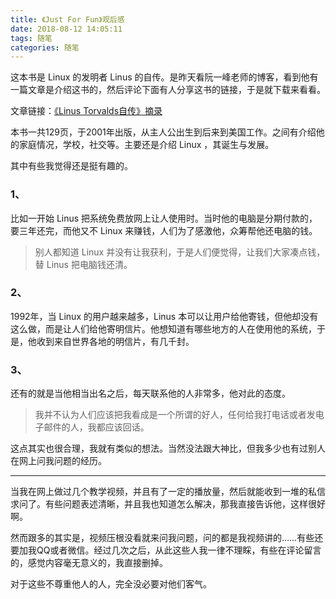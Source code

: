 ```yaml
---
title: 《Just For Fun》观后感
date: 2018-08-12 14:05:11
tags: 随笔
categories: 随笔
---
```

这本书是 Linux 的发明者 Linus 的自传。是昨天看阮一峰老师的博客，看到他有一篇文章是介绍这书的，然后评论下面有人分享这书的链接，于是就下载来看看。

<!--more-->

文章链接：[《Linus Torvalds自传》摘录](http://www.ruanyifeng.com/blog/2012/09/linus_torvalds.html)

本书一共129页，于2001年出版，从主人公出生到后来到美国工作。之间有介绍他的家庭情况，学校，社交等。主要还是介绍 Linux ，其诞生与发展。

其中有些我觉得还是挺有趣的。
### 1、
比如一开始 Linus 把系统免费放网上让人使用时。当时他的电脑是分期付款的，要三年还完，而他又不 Linux 来赚钱，人们为了感激他，众筹帮他还电脑的钱。
> 别人都知道 Linux 并没有让我获利，于是人们便觉得，让我们大家凑点钱，替 Linus 把电脑钱还清。

### 2、
1992年，当 Linux 的用户越来越多，Linus 本可以让用户给他寄钱，但他却没有这么做，而是让人们给他寄明信片。他想知道有哪些地方的人在使用他的系统，于是，他收到来自世界各地的明信片，有几千封。
### 3、
还有的就是当他相当出名之后，每天联系他的人非常多，他对此的态度。

> 我并不认为人们应该把我看成是一个所谓的好人，任何给我打电话或者发电子邮件的人，我都应该回话。

这点其实也很合理，我就有类似的想法。当然没法跟大神比，但我多少也有过别人在网上问我问题的经历。

---
当我在网上做过几个教学视频，并且有了一定的播放量，然后就能收到一堆的私信求问了。有些问题表述清晰，并且我也知道怎么解决，那我直接告诉他，这样很好啊。

然而跟多的其实是，视频压根没看就来问我问题，问的都是我视频讲的……有些还要加我QQ或者微信。经过几次之后，从此这些人我一律不理睬，有些在评论留言的，感觉内容毫无意义的，我直接删掉。

对于这些不尊重他人的人，完全没必要对他们客气。
